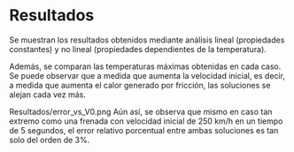 # Resultados
Se muestran los resultados obtenidos mediante análisis lineal (propiedades constantes) y no lineal (propiedades dependientes de la temperatura). 

Además, se comparan las temperaturas máximas obtenidas en cada caso. Se puede observar que a medida que aumenta la velocidad inicial, es decir, a medida que aumenta el calor generado por fricción, las soluciones se alejan cada vez más.

Resultados/error_vs_V0.png
Aún así, se observa que mismo en caso tan extremo como una frenada con velocidad inicial de 250 km/h en un tiempo de 5 segundos, el error relativo porcentual entre ambas soluciones es tan solo del orden de 3%. 

